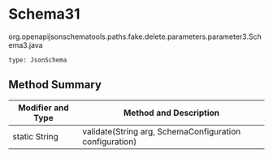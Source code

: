 # Schema31
org.openapijsonschematools.paths.fake.delete.parameters.parameter3.Schema3.java
```
type: JsonSchema
```

## Method Summary
| Modifier and Type | Method and Description |
| ----------------- | ---------------------- |
| static String | validate(String arg, SchemaConfiguration configuration) |
